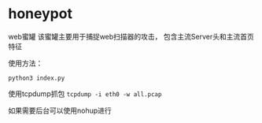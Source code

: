 # honeypot
web蜜罐
该蜜罐主要用于捕捉web扫描器的攻击，
包含主流Server头和主流首页特征

使用方法：

`python3 index.py`

使用tcpdump抓包
`tcpdump -i eth0 -w all.pcap`

如果需要后台可以使用nohup进行
